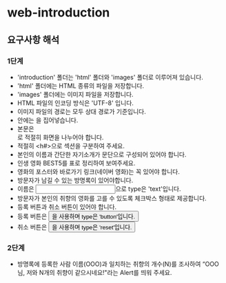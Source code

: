 # web-introduction

## 요구사항 해석

### 1단계

 - 'introduction' 폴더는 'html' 폴더와 'images' 폴더로 이루어져 있습니다.
 - 'html' 폴더에는 HTML 종류의 파일을 저장합니다.
 - 'images' 폴더에는 이미지 파일을 저장합니다.
 - HTML 파일의 인코딩 방식은 'UTF-8' 입니다.
 - 이미지 파일의 경로는 모두 상대 경로가 기준입니다.
 - <head> 안에는 <meta charset="utf-8">을 집어넣습니다.
 - 본문은 <div>로 적절히 화면을 나누어야 합니다.
 - 적절히 <h#>으로 섹션을 구분하여 주세요.
 - 본인의 이름과 간단한 자기소개가 문단으로 구성되어 있어야 합니다.
 - 인생 영화 BEST5를 표로 정리하여 보여주세요.
 - 영화의 포스터와 바로가기 링크(네이버 영화)는 꼭 있어야 합니다.
 - 방문자가 남길 수 있는 방명록이 있어야합니다.
 - 이름은 <input>으로 type은 'text'입니다.
 - 방문자가 본인의 취향의 영화를 고를 수 있도록 체크박스 형태로 제공합니다.
 - 등록 버튼과 취소 버튼이 있어야 합니다.
 - 등록 버튼은 <button>을 사용하며 type은 'button'입니다.
 - 취소 버튼은 <button>을 사용하며 type은 'reset'입니다.

 ### 2단계

 - 방명록에 등록한 사람 이름(OOO)과 일치하는 취향의 개수(N)를 조사하여 “OOO님, 저와 N개의 취향이 같으시네요!"라는 Alert를 띄워 주세요.